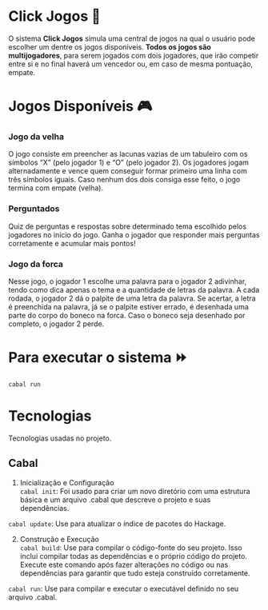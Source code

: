 # Click Jogos 🎲
O sistema **Click Jogos** simula uma central de jogos na qual o usuário pode escolher um dentre os jogos disponíveis. **Todos os jogos são multijogadores**, para serem jogados com dois jogadores, que irão competir entre si e no final haverá um vencedor ou, em caso de mesma pontuação, empate.

# Jogos Disponíveis 🎮

### Jogo da velha
O jogo consiste em preencher as lacunas vazias de um tabuleiro com os símbolos “X” (pelo jogador 1) e “O” (pelo jogador 2). Os jogadores jogam alternadamente e vence quem conseguir formar primeiro uma linha com três símbolos iguais. Caso nenhum dos dois consiga esse feito, o jogo termina com empate (velha).

### Perguntados
Quiz de perguntas e respostas sobre determinado tema escolhido pelos jogadores no início do jogo. Ganha o jogador que responder mais perguntas corretamente e acumular mais pontos!

### Jogo da forca
Nesse jogo, o jogador 1 escolhe uma palavra para o jogador 2 adivinhar, tendo como dica apenas o tema e a quantidade de letras da palavra. A cada rodada, o jogador 2 dá o palpite de uma letra da palavra. Se acertar, a letra é preenchida na palavra, já se o palpite estiver errado, é desenhada uma parte do corpo do boneco na forca. Caso o boneco seja desenhado por completo, o jogador 2 perde.

# Para executar o sistema ⏩ 
`cabal run`

# Tecnologias
Tecnologias usadas no projeto.  

## Cabal
1. Inicialização e Configuração  
`cabal init`: Foi usado para criar um novo diretório com uma estrutura básica e um arquivo .cabal que descreve o projeto e suas dependências.  

`cabal update`: Use para atualizar o índice de pacotes do Hackage.

2. Construção e Execução  
`cabal build`: Use para compilar o código-fonte do seu projeto. Isso inclui compilar todas as dependências e o próprio código do projeto. Execute este comando após fazer alterações no código ou nas dependências para garantir que tudo esteja construído corretamente.  

`cabal run`: Use para compilar e executar o executável definido no seu arquivo .cabal.
